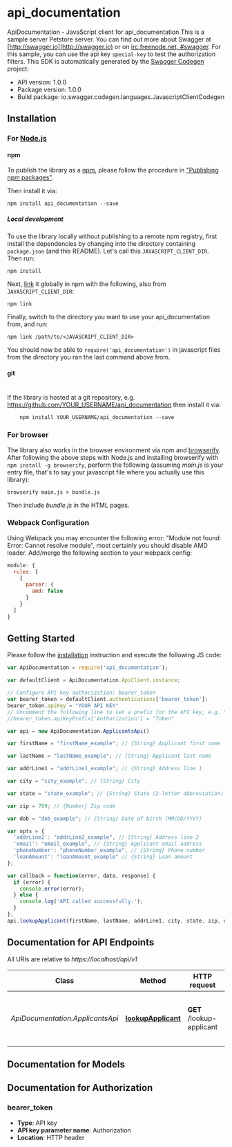 # api_documentation

ApiDocumentation - JavaScript client for api_documentation
This is a sample server Petstore server.  You can find out more about     Swagger at [http://swagger.io](http://swagger.io) or on [irc.freenode.net, #swagger](http://swagger.io/irc/).      For this sample, you can use the api key `special-key` to test the authorization     filters.
This SDK is automatically generated by the [Swagger Codegen](https://github.com/swagger-api/swagger-codegen) project:

- API version: 1.0.0
- Package version: 1.0.0
- Build package: io.swagger.codegen.languages.JavascriptClientCodegen

## Installation

### For [Node.js](https://nodejs.org/)

#### npm

To publish the library as a [npm](https://www.npmjs.com/),
please follow the procedure in ["Publishing npm packages"](https://docs.npmjs.com/getting-started/publishing-npm-packages).

Then install it via:

```shell
npm install api_documentation --save
```

##### Local development

To use the library locally without publishing to a remote npm registry, first install the dependencies by changing 
into the directory containing `package.json` (and this README). Let's call this `JAVASCRIPT_CLIENT_DIR`. Then run:

```shell
npm install
```

Next, [link](https://docs.npmjs.com/cli/link) it globally in npm with the following, also from `JAVASCRIPT_CLIENT_DIR`:

```shell
npm link
```

Finally, switch to the directory you want to use your api_documentation from, and run:

```shell
npm link /path/to/<JAVASCRIPT_CLIENT_DIR>
```

You should now be able to `require('api_documentation')` in javascript files from the directory you ran the last 
command above from.

#### git
#
If the library is hosted at a git repository, e.g.
https://github.com/YOUR_USERNAME/api_documentation
then install it via:

```shell
    npm install YOUR_USERNAME/api_documentation --save
```

### For browser

The library also works in the browser environment via npm and [browserify](http://browserify.org/). After following
the above steps with Node.js and installing browserify with `npm install -g browserify`,
perform the following (assuming *main.js* is your entry file, that's to say your javascript file where you actually 
use this library):

```shell
browserify main.js > bundle.js
```

Then include *bundle.js* in the HTML pages.

### Webpack Configuration

Using Webpack you may encounter the following error: "Module not found: Error:
Cannot resolve module", most certainly you should disable AMD loader. Add/merge
the following section to your webpack config:

```javascript
module: {
  rules: [
    {
      parser: {
        amd: false
      }
    }
  ]
}
```

## Getting Started

Please follow the [installation](#installation) instruction and execute the following JS code:

```javascript
var ApiDocumentation = require('api_documentation');

var defaultClient = ApiDocumentation.ApiClient.instance;

// Configure API key authorization: bearer_token
var bearer_token = defaultClient.authentications['bearer_token'];
bearer_token.apiKey = "YOUR API KEY"
// Uncomment the following line to set a prefix for the API key, e.g. "Token" (defaults to null)
//bearer_token.apiKeyPrefix['Authorization'] = "Token"

var api = new ApiDocumentation.ApplicantsApi()

var firstName = "firstName_example"; // {String} Applicant first name

var lastName = "lastName_example"; // {String} Applicant last name

var addrLine1 = "addrLine1_example"; // {String} Address line 1

var city = "city_example"; // {String} City

var state = "state_example"; // {String} State (2-letter abbreviation)

var zip = 789; // {Number} Zip code

var dob = "dob_example"; // {String} Date of birth (MM/DD/YYYY)

var opts = { 
  'addrLine2': "addrLine2_example", // {String} Address line 2
  'email': "email_example", // {String} Applicant email address
  'phoneNumber': "phoneNumber_example", // {String} Phone number
  'loanAmount': "loanAmount_example" // {String} Loan amount
};

var callback = function(error, data, response) {
  if (error) {
    console.error(error);
  } else {
    console.log('API called successfully.');
  }
};
api.lookupApplicant(firstName, lastName, addrLine1, city, state, zip, dob, opts, callback);

```

## Documentation for API Endpoints

All URIs are relative to *https://localhost/api/v1*

Class | Method | HTTP request | Description
------------ | ------------- | ------------- | -------------
*ApiDocumentation.ApplicantsApi* | [**lookupApplicant**](docs/ApplicantsApi.md#lookupApplicant) | **GET** /lookup-applicant | Returns public information about a loan applicant


## Documentation for Models



## Documentation for Authorization


### bearer_token

- **Type**: API key
- **API key parameter name**: Authorization
- **Location**: HTTP header

